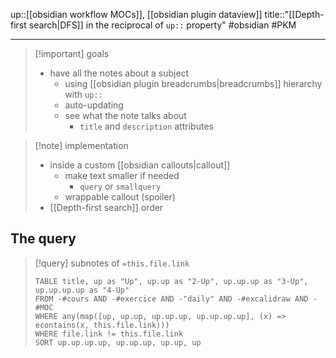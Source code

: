 up::[[obsidian workflow MOCs]], [[obsidian plugin dataview]]
title::"[[Depth-first search|DFS]] in the reciprocal of `up::` property"
#obsidian #PKM 

---

> [!important] goals
>  - have all the notes about a subject
>      - using [[obsidian plugin breadcrumbs|breadcrumbs]] hierarchy with `up::`
>      - auto-updating
>      - see what the note talks about
>          - `title` and `description` attributes

> [!note] implementation
>  - inside a custom [[obsidian callouts|callout]]
>      - make text smaller if needed
>          - `query` or `smallquery`
>      - wrappable callout (spoiler)
>  - [[Depth-first search]] order

## The query

> [!query] subnotes of `=this.file.link`
> ```dataview
> TABLE title, up as "Up", up.up as "2-Up", up.up.up as "3-Up", up.up.up.up as "4-Up"
> FROM -#cours AND -#exercice AND -"daily" AND -#excalidraw AND -#MOC
> WHERE any(map([up, up.up, up.up.up, up.up.up.up], (x) => econtains(x, this.file.link)))
> WHERE file.link != this.file.link
> SORT up.up.up.up, up.up.up, up.up, up
> ```